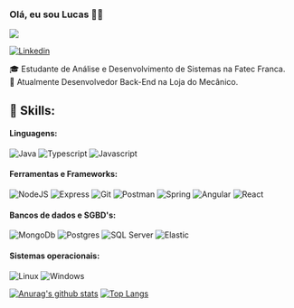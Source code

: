 ### Olá, eu sou Lucas 👋😄 

![](https://komarev.com/ghpvc/?username=lucasfernandoassiswebdev)

[![Linkedin](https://img.shields.io/badge/LinkedIn-0077B5?style=for-the-badge&logo=linkedin&logoColor=white)](https://www.linkedin.com/in/lucas-fernando-de-assis/)

🎓 Estudante de Análise e Desenvolvimento de Sistemas na Fatec Franca.<br>
🔧 Atualmente Desenvolvedor Back-End na Loja do Mecânico.

## 💼 Skills:
#### Linguagens:
<div style="display: inline-block">
  <img alt="Java" src="https://img.shields.io/badge/Java-ED8B00?style=for-the-badge&logo=nodedotjs&logoColor=white">  
  <img alt="Typescript" src="https://img.shields.io/badge/TypeScript-007ACC?style=for-the-badge&logo=typescript&logoColor=white">
  <img alt="Javascript" src="https://img.shields.io/badge/JavaScript-F7DF1E?style=for-the-badge&logo=javascript&logoColor=black">
</div>

#### Ferramentas e Frameworks:
<div style="display: inline-block">
  <img alt="NodeJS" src="https://img.shields.io/badge/Node.js-339933?style=for-the-badge&logo=nodedotjs&logoColor=white">   
  <img alt="Express" src="https://img.shields.io/badge/Express.js-000000?style=for-the-badge&logo=nodedotjs&logoColor=white">
  <img alt="Git" src="https://img.shields.io/badge/Git-F05032?style=for-the-badge&logo=nodedotjs&logoColor=white">
  <img alt="Postman" src="https://img.shields.io/badge/Postman-FF6C37?style=for-the-badge&logo=nodedotjs&logoColor=white">
  <img alt="Spring" src="https://img.shields.io/badge/Spring-6DB33F?style=for-the-badge&logo=nodedotjs&logoColor=white">      
  <img alt="Angular" src="https://img.shields.io/badge/Angular-DD0031?style=for-the-badge&logo=nodedotjs&logoColor=white">
  <img alt="React" src="https://img.shields.io/badge/React-20232A?style=for-the-badge&logo=nodedotjs&logoColor=white">
</div>  

#### Bancos de dados e SGBD's:
<div style="display: inline-block">
  <img alt="MongoDb" src="https://img.shields.io/badge/MongoDB-4EA94B?style=for-the-badge&logo=mongodb&logoColor=white">
  <img alt="Postgres" src="https://img.shields.io/badge/PostgreSQL-316192?style=for-the-badge&logo=postgresql&logoColor=white">
  <img alt="SQL Server" src="https://img.shields.io/badge/Microsoft%20SQL%20Sever-CC2927?style=for-the-badge&logo=microsoft%20sql%20server&logoColor=white">
  <img alt="Elastic" src="https://img.shields.io/badge/Elastic_Search-005571?style=for-the-badge&logo=microsoft%20sql%20server&logoColor=white">
</div>  

#### Sistemas operacionais:
<div style="display: inline-block">
  <img alt="Linux" src="https://img.shields.io/badge/Linux-FCC624?style=for-the-badge&logo=linux&logoColor=black">
  <img alt="Windows" src="https://img.shields.io/badge/Windows-0078D6?style=for-the-badge&logo=windows&logoColor=black">
</div>  

[![Anurag's github stats](https://github-readme-stats.vercel.app/api?username=lucasfernandoassiswebdev&show_icons=true&theme=radical)](https://github.com/lucasfernandoassiswebdev/github-readme-stats&show_icons=true&theme=radical)
[![Top Langs](https://github-readme-stats.vercel.app/api/top-langs/?username=lucasfernandoassiswebdev&layout=compact)](https://github.com/lucasfernandoassiswebdev/github-readme-stats)

